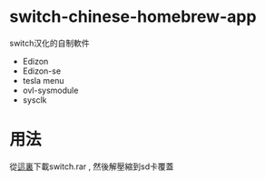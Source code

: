 # switch-chinese-homebrew-app
switch汉化的自制軟件
* Edizon
* Edizon-se
* tesla menu
* ovl-sysmodule
* sysclk
# 用法
從[這裏](https://github.com/carcaschoi/switch-chinese-homebrew-app/releases)下載switch.rar , 然後解壓縮到sd卡覆蓋
